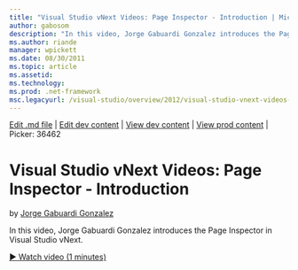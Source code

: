 ```yaml
---
title: "Visual Studio vNext Videos: Page Inspector - Introduction | Microsoft Docs"
author: gabosom
description: "In this video, Jorge Gabuardi Gonzalez introduces the Page Inspector in Visual Studio vNext"
ms.author: riande
manager: wpickett
ms.date: 08/30/2011
ms.topic: article
ms.assetid: 
ms.technology: 
ms.prod: .net-framework
msc.legacyurl: /visual-studio/overview/2012/visual-studio-vnext-videos-page-inspector-introduction
---
```

[Edit .md file](C:\Projects\msc\dev\Msc.Www\Web.ASP\App_Data\github\visual-studio\overview\2012\visual-studio-vnext-videos-page-inspector-introduction.md) | [Edit dev content](http://www.aspdev.net/umbraco#/content/content/edit/36461) | [View dev content](http://docs.aspdev.net/tutorials/visual-studio/overview/2012/visual-studio-vnext-videos-page-inspector-introduction.html) | [View prod content](http://www.asp.net/visual-studio/overview/2012/visual-studio-vnext-videos-page-inspector-introduction) | Picker: 36462

Visual Studio vNext Videos: Page Inspector - Introduction
====================
by [Jorge Gabuardi Gonzalez](https://github.com/gabosom)

In this video, Jorge Gabuardi Gonzalez introduces the Page Inspector in Visual Studio vNext.

[&#9654; Watch video (1 minutes)](https://channel9.msdn.com/Blogs/ASP-NET-Site-Videos/visual-studio-vnext-videos-page-inspector-introduction)